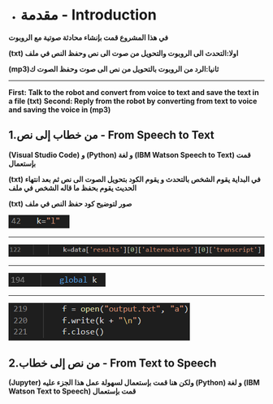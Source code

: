 * # مقدمة - Introduction

**في هذا المشروع قمت بإنشاء محادثة صوتية مع الروبوت**

**(txt) اولا:التحدث الى الروبوت والتحويل من صوت الى نص وحفظ النص في ملف**

**(mp3)ثانيا:الرد من الروبوت بالتحويل من نص الى صوت وحفظ الصوت ك**

****

**First: Talk to the robot and convert from voice to text and save the text in a file (txt)**
**Second: Reply from the robot by converting from text to voice and saving the voice in (mp3)**


## 1.من خطاب إلى نص - From Speech to Text

**(Visual Studio Code) و (Python) و لغة (IBM Watson Speech to Text) قمت بإستعمال**

**(txt) في البداية يقوم الشخص بالتحدث و يقوم الكود بتحويل الصوت الى نص ثم بعد انتهاء الحديث يقوم بحفظ ما قاله الشخص في ملف**

**(txt) صور لتوضيح كود حفظ النص في ملف**

![](https://github.com/S0oos/IBM-watson-voice-chat-bot-internet-of-things-project-4/blob/main/Images/Screenshot_4.png)
****
![](https://github.com/S0oos/IBM-watson-voice-chat-bot-internet-of-things-project-4/blob/main/Images/Screenshot_3.png)
****
![](https://github.com/S0oos/IBM-watson-voice-chat-bot-internet-of-things-project-4/blob/main/Images/Screenshot_2.png)
****
![](https://github.com/S0oos/IBM-watson-voice-chat-bot-internet-of-things-project-4/blob/main/Images/Screenshot_1.png)

## 2.من نص إلى خطاب - From Text to Speech

**(Jupyter) ولكن هنا قمت بإستعمال لسهولة عمل هذا الجزء عليه (Python) و لغة (IBM Watson Text to Speech) قمت بإستعمال**





